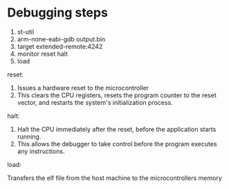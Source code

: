 # Debugging steps

1. st-util
2. arm-none-eabi-gdb output.bin
3. target extended-remote:4242
4. monitor reset halt 
5. load

reset:

1. Issues a hardware reset to the microcontroller
2. This clears the CPU registers, resets the program counter to the reset vector, and restarts the system's initialization process.

halt:

1. Halt the CPU immediately after the reset, before the application starts running.
2. This allows the debugger to take control before the program executes any instructions.

load:

Transfers the elf file from the host machine to the microcontrollers memory
